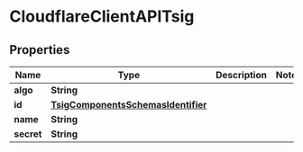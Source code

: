 # CloudflareClientAPITsig

## Properties
Name | Type | Description | Notes
------------ | ------------- | ------------- | -------------
**algo** | **String** |  | 
**id** | [**TsigComponentsSchemasIdentifier**](TsigComponentsSchemasIdentifier.md) |  | 
**name** | **String** |  | 
**secret** | **String** |  | 
